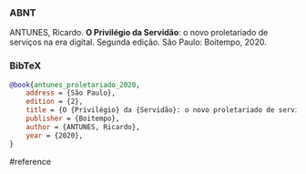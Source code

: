 ### ABNT
ANTUNES, Ricardo. **O Privilégio da Servidão**: o novo proletariado de serviços na era digital. Segunda edição. São Paulo: Boitempo, 2020.

### BibTeX
```bibtex
@book{antunes_proletariado_2020,
	address = {São Paulo},
	edition = {2},
	title = {O {Privilégio} da {Servidão}: o novo proletariado de serviços na era digital},
	publisher = {Boitempo},
	author = {ANTUNES, Ricardo},
	year = {2020},
}
```

#reference